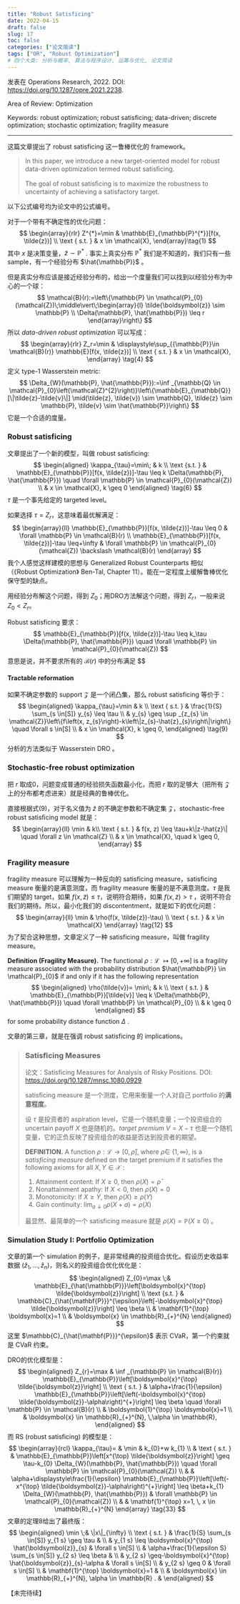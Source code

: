 ```yaml
---
title: "Robust Satisficing"
date: 2022-04-15
draft: false
slug: 17
toc: false
categories: ["论文简读"]
tags: ["OR", "Robust Optimization"]
# 四个大类: 分析与概率, 算法与程序设计, 运筹与优化, 论文简读
---
```


发表在 Operations Research, 2022. DOI: https://doi.org/10.1287/opre.2021.2238.

Area of Review: Optimization

Keywords: robust optimization; robust satisficing; data-driven; discrete optimization; stochastic optimization; fragility measure

---

这篇文章提出了 robust satisficing 这一鲁棒优化的 framework。

> In this paper, we introduce a new target-oriented model for robust data-driven optimization termed robust satisﬁcing.
>
> The goal of robust satisﬁcing is to maximize the robustness to uncertainty of achieving a satisfactory target.

以下公式编号均为论文中的公式编号。

对于一个带有不确定性的优化问题：
$$
\begin{array}{rlr}
Z^{*}=\min & \mathbb{E}_{\mathbb{P}^{*}}[f(x, \tilde{z})] \\
\text { s.t. } & x \in \mathcal{X},
\end{array}\tag{1}
$$
其中 $x$ 是决策变量，$\tilde{z} \sim  \mathbb{P}^\ast$ . 事实上真实分布 $\mathbb{P}^\ast$ 我们是不知道的，我们只有一些 sample，有一个经验分布 $\hat{\mathbb{P}}$ 。

但是真实分布应该是接近经验分布的，给出一个度量我们可以找到以经验分布为中心的一个球：
$$
\mathcal{B}(r):=\left\{\mathbb{P} \in \mathcal{P}_{0}(\mathcal{Z})\;\middle\vert\;\begin{array}{l}
\tilde{\boldsymbol{z}} \sim \mathbb{P} \\
\Delta(\mathbb{P}, \hat{\mathbb{P}}) \leq r
\end{array}\right\}
$$
所以 *data-driven robust optimization* 可以写成：
$$
\begin{array}{rlr}
Z_r=\min & \displaystyle\sup_{{\mathbb{P}}\in \mathcal{B}(r)} \mathbb{E}[f(x, \tilde{z})] \\
\text { s.t. } & x \in \mathcal{X},
\end{array} \tag{4}
$$
定义 type-1 Wasserstein metric:
$$
\Delta_{W}(\mathbb{P}, \hat{\mathbb{P}}):=\inf _{\mathbb{Q} \in \mathcal{P}_{0}\left(\mathcal{Z}^{2}\right)}\left\{\mathbb{E}_{\mathbb{Q}}[\|\tilde{z}-\tilde{v}\|] \mid(\tilde{z}, \tilde{v}) \sim \mathbb{Q}, \tilde{z} \sim \mathbb{P}, \tilde{v} \sim \hat{\mathbb{P}}\right\}
$$
它是一个合适的度量。

### Robust satisficing

文章提出了一个新的模型，叫做 robust satisficing:
$$
\begin{aligned}
\kappa_{\tau}=\min\; & k \\
\text {s.t. } & \mathbb{E}_{\mathbb{P}}[f(x, \tilde{z})]-\tau \leq k \Delta(\mathbb{P}, \hat{\mathbb{P}}) \quad \forall \mathbb{P} \in \mathcal{P}_{0}(\mathcal{Z}) \\
&  x \in \mathcal{X}, k \geq 0
\end{aligned} \tag{6}
$$
$\tau$ 是一个事先给定的 targeted level。

如果选择 $\tau = Z_r$，这意味着最优解满足：
$$
\begin{array}{ll}
\mathbb{E}_{\mathbb{P}}[f(x, \tilde{z})]-\tau \leq 0 & \forall \mathbb{P} \in \mathcal{B}(r) \\
\mathbb{E}_{\mathbb{P}}[f(x, \tilde{z})]-\tau \leq+\infty & \forall \mathbb{P} \in \mathcal{P}_{0}(\mathcal{Z}) \backslash \mathcal{B}(r)
\end{array}
$$
我个人感觉这样建模的思想与 Generalized Robust Counterparts 相似（《Robust Optimization》 Ben-Tal, Chapter 11）。能在一定程度上缓解鲁棒优化保守型的缺点。

用经验分布解这个问题，得到 $Z_0$；用DRO方法解这个问题，得到 $Z_r$，一般来说 $Z_0 < Z_r$。

Robust satisficing 要求：
$$
\mathbb{E}_{\mathbb{P}}[f(x, \tilde{z})]-\tau \leq k_\tau \Delta(\mathbb{P}, \hat{\mathbb{P}}) \quad \forall \mathbb{P} \in \mathcal{P}_{0}(\mathcal{Z})
$$
意思是说，并不要求所有的 $\mathcal{B}(r)$ 中的分布满足 $$

#### Tractable reformation

如果不确定参数的 support $\mathcal{Z}$ 是一个闭凸集，那么 robust satisficing 等价于：
$$
\begin{aligned}
\kappa_{\tau}=\min & k \\
\text { s.t. } & \frac{1}{S} \sum_{s \in[S]} y_{s} \leq \tau \\
& y_{s} \geq \sup _{z_{s} \in \mathcal{Z}}\left\{f\left(x, z_{s}\right)-k\left\|z_{s}-\hat{z}_{s}\right\|\right\} \quad \forall s \in[S] \\
& x \in \mathcal{X}, k \geq 0,
\end{aligned} \tag{9}
$$
分析的方法类似于 Wasserstein DRO 。

### Stochastic-free robust optimization

把 $r$ 取成0，问题变成普通的经验损失函数最小化，而把 $r$ 取的足够大（把所有 $\mathcal{Z}$ 上的分布都考虑进来）就是经典的鲁棒优化。

直接根据式(9)，对于名义值为 $\hat{z}$ 的不确定参数和不确定集 $\mathcal{Z}$，stochastic-free robust satisﬁcing model 就是：
$$
\begin{array}{ll}
\min & k\\
\text { s.t. } & f(x, z) \leq \tau+k\|z-\hat{z}\| \quad \forall z \in \mathcal{Z} \\
& x \in \mathcal{X}, \quad k \geq 0,
\end{array}
$$

### Fragility measure

fragility measure 可以理解为一种反向的 satisficing measure，satisficing measure 衡量的是满意测度，而 fragility measure 衡量的是不满意测度。$\tau$ 是我们期望的 target，如果 $f(x, \tilde{z}) \leq \tau$，说明符合期待，如果 $f(x, \tilde{z}) > \tau$ ，说明不符合我们的期待。所以，最小化我们的 discontentment，就是如下的优化问题：
$$
\begin{array}{ll}
\min & \rho(f(x, \tilde{z})-\tau) \\
\text { s.t. } & x \in \mathcal{X}
\end{array} \tag{12}
$$
为了契合这种思想，文章定义了一种 satisficing measure，叫做 fragility measure。

**Definition (Fragility Measure).** The functional $\rho: \mathcal{L}$ $\longmapsto[0,+\infty]$ is a fragility measure associated with the probability distribution $\hat{\mathbb{P}} \in \mathcal{P}_{0}$ if and only if it has the following representation
$$
\begin{aligned}
\rho(\tilde{v})= \min\; & k \\
\text { s.t. } & \mathbb{E}_{\mathbb{P}}[\tilde{v}] \leq k \Delta(\mathbb{P}, \hat{\mathbb{P}}) \quad \forall \mathbb{P} \in \mathcal{P}_{0} \\
& k \geq 0
\end{aligned}
$$
for some probability distance function $\Delta$ .

文章的第三章，就是在强调 robust satisficing 的 implications。



> ### Satisﬁcing Measures
>
> 论文：Satisﬁcing Measures for Analysis of Risky Positions. DOI: https://doi.org/10.1287/mnsc.1080.0929
>
> satisficing measure 是一个测度，它用来衡量一个人对自己 portfolio 的**满意程度**。
>
> 设 $\tau$ 是投资者的 aspiration level，它是一个随机变量；一个投资组合的 uncertain payoff $X$ 也是随机的。*target premium* $V=X-\tau$ 也是一个随机变量，它的正负反映了投资组合的收益是否达到投资者的期望。
>
> **DEFINITION.** A function $\rho: \mathcal{L} \rightarrow[0, \bar{\rho}]$, where $\bar{\rho} \in$ $\{1, \infty\}$, is a *satisficing measure* defined on the target premium if it satisfies the following axioms for all $X, Y \in \mathscr{X}$ :
>
> 1. Attainment content: If $X \geq 0$, then $\rho(X)=\bar{\rho}$
> 2. Nonattainment apathy: If $X<0$, then $\rho(X)=0$
> 3. Monotonicity: If $X \geq Y$, then $\rho(X) \geq \rho(Y)$
> 4. Gain continuity: $\lim _{a \downarrow 0} \rho(X+a)=\rho(X)$
>
> 最显然、最简单的一个 satisficing measure 就是 $\rho(X) = \mathbb{P}(X \geq 0)$ 。





### Simulation Study I: Portfolio Optimization

文章的第一个 simulation 的例子，是非常经典的投资组合优化。假设历史收益率数据 $(\hat{z}_1, \dots, \hat{z}_n)$，则名义的投资组合优化优化是：
$$
\begin{aligned}
Z_{0}=\max \;& \mathbb{E}_{\hat{\mathbb{P}}}\left[\boldsymbol{x}^{\top} \tilde{\boldsymbol{z}}\right] \\
\text {s.t. } & \mathbb{C}_{\hat{\mathbf{P}}}^{\epsilon}\left[-\boldsymbol{x}^{\top} \tilde{\boldsymbol{z}}\right] \leq \beta \\
& \mathbf{1}^{\top} \boldsymbol{x}=1 \\
& \boldsymbol{x} \in \mathbb{R}_{+}^{N}
\end{aligned}
$$
这里 $\mathbb{C}_{\hat{\mathbf{P}}}^{\epsilon}$ 表示 CVaR，第一个约束就是 CVaR 约束。

DRO的优化模型是：
$$
\begin{aligned}
Z_{r}=\max & \inf _{\mathbb{P} \in \mathcal{B}(r)} \mathbb{E}_{\mathbb{P}}\left[\boldsymbol{x}^{\top} \tilde{\boldsymbol{z}}\right] \\
\text { s.t. } & \alpha+\frac{1}{\epsilon} \mathbb{E}_{\mathbb{P}}\left[\left(-\boldsymbol{x}^{\top} \tilde{\boldsymbol{z}}-\alpha\right)^{+}\right] \leq \beta \quad \forall \mathbb{P} \in \mathcal{B}(r) \\
& \boldsymbol{1}^{\top} \boldsymbol{x}=1 \\
& \boldsymbol{x} \in \mathbb{R}_{+}^{N}, \,\alpha \in \mathbb{R},
\end{aligned}
$$
而 RS (robust satisficing) 的模型是：
$$
\begin{array}{rcl}
\kappa_{\tau}= & \min & k_{0}+w k_{1} \\
& \text { s.t. } & \mathbb{E}_{\mathbb{P}}\left[x^{\top} \tilde{\boldsymbol{z}}\right] \geq \tau-k_{0} \Delta_{W}(\mathbb{P}, \hat{\mathbb{P}}) \quad \forall \mathbb{P} \in \mathcal{P}_{0}(\mathcal{Z}) \\
& & \alpha+\displaystyle\frac{1}{\epsilon} \mathbb{E}_{\mathbb{P}}\left[\left(-x^{\top} \tilde{\boldsymbol{z}}-\alpha\right)^{+}\right] \leq \beta+k_{1} \Delta_{W}(\mathbb{P}, \hat{\mathbb{P}}) & \forall \mathbb{P} \in \mathcal{P}_{0}(\mathcal{Z}) \\
& & \mathbf{1}^{\top} x=1, \, x \in \mathbb{R}_{+}^{N}
\end{array} \tag{33}
$$
文章的定理8给出了最终版：
$$
\begin{aligned}
\min \;& \|x\|_{\infty}  \\
\text { s.t. } & \frac{1}{S} \sum_{s \in[S]} y_{1 s} \geq \tau & \\
& y_{1 s} \leq \boldsymbol{x}^{\top} \hat{\boldsymbol{z}}_{s} & \forall s \in[S] \\
& \alpha+\frac{1}{\epsilon S} \sum_{s \in[S]} y_{2 s} \leq \beta & \\
& y_{2 s} \geq-\boldsymbol{x}^{\top} \hat{\boldsymbol{z}}_{s}-\alpha & \forall s \in[S] \\
& y_{2 s} \geq 0 & \forall s \in[S] \\
& \mathbf{1}^{\top} \boldsymbol{x}=1 & \\
& \boldsymbol{x} \in \mathbb{R}_{+}^{N}, \alpha \in \mathbb{R} . &
\end{aligned}
$$








【未完待续】
